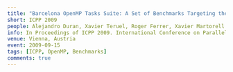 ```yaml
---
title: "Barcelona OpenMP Tasks Suite: A Set of Benchmarks Targeting the Exploitation of Task Parallelism in OpenMP"
short: ICPP 2009
people: Alejandro Duran, Xavier Teruel, Roger Ferrer, Xavier Martorell and Eduard Ayguade
info: In Proceedings of ICPP 2009. International Conference on Parallel Processing (pp. 124-131)
venue: Vienna, Austria
event: 2009-09-15
tags: [ICPP, OpenMP, Benchmarks]
comments: true
---
```

